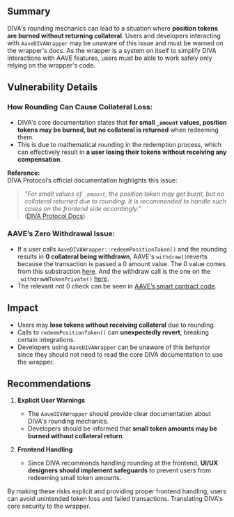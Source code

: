 ## Summary

DIVA's rounding mechanics can lead to a situation where **position tokens are burned without returning collateral**. Users and developers interacting with `AaveDIVAWrapper` may be unaware of this issue and must be warned on the wrapper's docs. As the wrapper is a system on itself to simplify DIVA interactions with AAVE features, users must be able to work safely only relying on the wrapper's code.

## Vulnerability Details

### How Rounding Can Cause Collateral Loss:
- DIVA's core documentation states that **for small `_amount` values, position tokens may be burned, but no collateral is returned** when redeeming them.
- This is due to mathematical rounding in the redemption process, which can effectively result in **a user losing their tokens without receiving any compensation**.

**Reference:**  
DIVA Protocol’s official documentation highlights this issue:  
> *"For small values of `_amount`, the position token may get burnt, but no collateral returned due to rounding. It is recommended to handle such cases on the frontend side accordingly."*  
([DIVA Protocol Docs](https://github.com/divaprotocol/diva-protocol-v1/blob/main/DOCUMENTATION.md#redeempositiontoken))

### AAVE’s Zero Withdrawal Issue:
- If a user calls `AaveDIVAWrapper::redeemPositionToken()` and the rounding results in **0 collateral being withdrawn**, AAVE's `withdraw()`reverts because the transaction is passed a 0 amount value. The 0 value comes from this substraction [here](https://github.com/Cyfrin/2025-01-diva/blob/main/contracts/src/AaveDIVAWrapperCore.sol#L295). And the withdraw call is the one on the `_withdrawWTokenPrivate()` [here](https://github.com/Cyfrin/2025-01-diva/blob/main/contracts/src/AaveDIVAWrapperCore.sol#L470). 
- The relevant not 0 check can be seen in [AAVE’s smart contract code](https://github.com/aave/aave-v3-origin/blob/main/src/core/contracts/protocol/libraries/logic/ValidationLogic.sol#L101C5-L101C49).

## Impact

- Users may **lose tokens without receiving collateral** due to rounding.  
- Calls to `redeemPositionToken()` can **unexpectedly revert**, breaking certain integrations.  
- Developers using `AaveDIVAWrapper` can be unaware of this behavior since they should not need to read the core DIVA documentation to use the wrapper.  

## Recommendations

1. **Explicit User Warnings**  
   - The `AaveDIVAWrapper` should provide clear documentation about DIVA's rounding mechanics.  
   - Developers should be informed that **small token amounts may be burned without collateral return**.  

2. **Frontend Handling**  
   - Since DIVA recommends handling rounding at the frontend, **UI/UX designers should implement safeguards** to prevent users from redeeming small token amounts.  
  
By making these risks explicit and providing proper frontend handling, users can avoid unintended token loss and failed transactions. Translating DIVA's core security to the wrapper.
